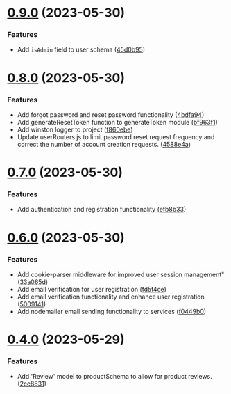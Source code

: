 # [0.9.0](https://github.com/hossainchisty/eCommerce-Backend-API/compare/v0.8.0...v0.9.0) (2023-05-30)


### Features

* Add `isAdmin` field to user schema ([45d0b95](https://github.com/hossainchisty/eCommerce-Backend-API/commit/45d0b959fa821063b67cf1bfb60844b14b5e9666))



# [0.8.0](https://github.com/hossainchisty/eCommerce-Backend-API/compare/v0.7.0...v0.8.0) (2023-05-30)


### Features

* Add forgot password and reset password functionality ([4bdfa94](https://github.com/hossainchisty/eCommerce-Backend-API/commit/4bdfa94ae86bf745d2d79c80bbe071fde3bc5ea9))
* Add generateResetToken function to generateToken module ([bf963f1](https://github.com/hossainchisty/eCommerce-Backend-API/commit/bf963f13d9fa49a482b8d7a4ecea465503224412))
* Add winston logger to project ([f860ebe](https://github.com/hossainchisty/eCommerce-Backend-API/commit/f860ebe10617c73560e45ab4f31e35e9f98bf3e3))
* Update userRouters.js to limit password reset request frequency and correct the number of account creation requests. ([4588e4a](https://github.com/hossainchisty/eCommerce-Backend-API/commit/4588e4ae9188c6d5c15f0b38c7b09ce812d7fe40))



# [0.7.0](https://github.com/hossainchisty/eCommerce-Backend-API/compare/v0.6.0...v0.7.0) (2023-05-30)


### Features

* Add authentication and registration functionality ([efb8b33](https://github.com/hossainchisty/eCommerce-Backend-API/commit/efb8b3376eb617e55f9e277976caa501ef3c1057))



# [0.6.0](https://github.com/hossainchisty/eCommerce-Backend-API/compare/v0.4.0...v0.6.0) (2023-05-30)


### Features

* Add cookie-parser middleware for improved user session management" ([33a065d](https://github.com/hossainchisty/eCommerce-Backend-API/commit/33a065d3aa5b199a09a99ba97d0722dd57dc3c65))
* Add email verification for user registration ([fd5f4ce](https://github.com/hossainchisty/eCommerce-Backend-API/commit/fd5f4ce50934ed0a7b1588152e1f830102ac509d))
* Add email verification functionality and enhance user registration ([5009141](https://github.com/hossainchisty/eCommerce-Backend-API/commit/50091417fd0c6de6eaa406552ccd1164343629bf))
* Add nodemailer email sending functionality to services ([f0449b0](https://github.com/hossainchisty/eCommerce-Backend-API/commit/f0449b026dce4b259d5452d27e16bd4035c8360b))



# [0.4.0](https://github.com/hossainchisty/eCommerce-Backend-API/compare/v0.3.0...v0.4.0) (2023-05-29)


### Features

* Add 'Review' model to productSchema to allow for product reviews. ([2cc8831](https://github.com/hossainchisty/eCommerce-Backend-API/commit/2cc88312136594aaed0bc79f63a98550af10c2c0))



